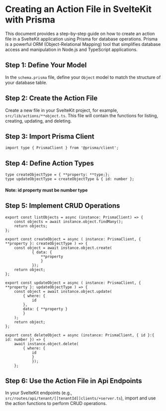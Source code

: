 # Creating an Action File in SvelteKit with Prisma

This document provides a step-by-step guide on how to create an action file in a SvelteKit application using Prisma for database operations. Prisma is a powerful ORM (Object-Relational Mapping) tool that simplifies database access and manipulation in Node.js and TypeScript applications.


## Step 1: Define Your Model

In the `schema.prisma` file, define your `Object` model to match the structure of your database table.

## Step 2: Create the Action File

Create a new file in your SvelteKit project, for example, `src/lib/actions/**object.ts`. This file will contain the functions for listing, creating, updating, and deleting.

## Step 3: Import Prisma Client
`import type { PrismaClient } from '@prisma/client';`


## Step 4: Define Action Types
```
type createObjectType = { **property: **type;}; 
type updateObjectType = createObjectType & { id: number };
```
#### Note: id property must be number type


## Step 5: Implement CRUD Operations

```
export const listObjects = async (instance: PrismaClient) => {
    const objects = await instance.object.findMany(); 
    return objects; 
};

export const createObject = async ( instance: PrismaClient, { **property }: createObjectType ) => { 
    const object = await instance.object.create(
            { data: { 
                **property
                } 
            }); 
    return object; 
};

export const updateObject = async ( instance: PrismaClient, { **property }: updateObjectType ) => {
    const object = await instance.object.update(
        { where: { 
            id 
        }, 
        data: { **property } 
        }
    ); 
    return object; 
};

export const deleteObject = async (instance: PrismaClient, { id }:{ id: number }) => { 
    await instance.object.delete(
        { where: { 
            id 
            } 
            }); 
    };
```

## Step 6: Use the Action File in Api Endpoints

In your SvelteKit endpoints (e.g., `src/routes/api/tenant/[[tenantId]]clients/+server.ts`), import and use the action functions to perform CRUD operations.


